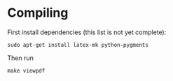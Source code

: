 # Compiling

First install dependencies (this list is not yet complete):

    sudo apt-get install latex-mk python-pygments

Then run

    make viewpdf
